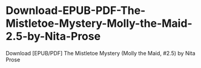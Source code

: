 # Download-EPUB-PDF-The-Mistletoe-Mystery-Molly-the-Maid-2.5-by-Nita-Prose
Download [EPUB/PDF] The Mistletoe Mystery (Molly the Maid, #2.5) by Nita Prose
